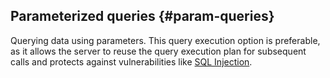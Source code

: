 ## Parameterized queries {#param-queries}

Querying data using parameters. This query execution option is preferable, as it allows the server to reuse the query execution plan for subsequent calls and protects against vulnerabilities like [SQL Injection](https://en.wikipedia.org/wiki/SQL_injection).

